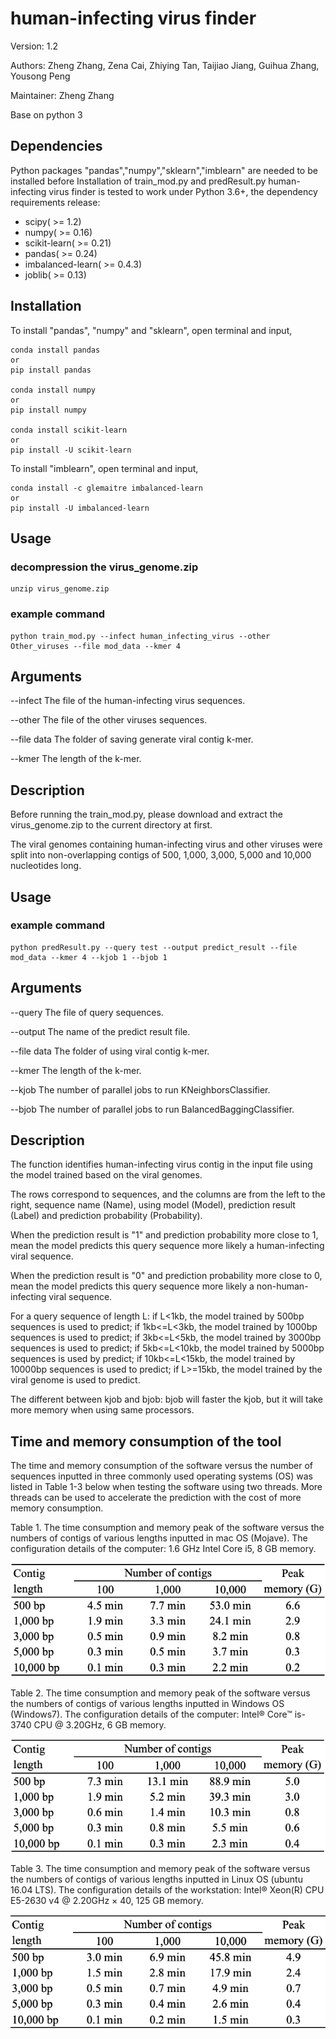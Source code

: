 # human-infecting virus finder
Version: 1.2

Authors: Zheng Zhang, Zena Cai, Zhiying Tan, Taijiao Jiang, Guihua Zhang, Yousong Peng

Maintainer: Zheng Zhang

Base on python 3

Dependencies
-----------
Python packages "pandas","numpy","sklearn","imblearn" are needed to be installed before Installation of train_mod.py and predResult.py
human-infecting virus finder is tested to work under Python 3.6+, the dependency requirements release:

* scipy( >= 1.2)
* numpy( >= 0.16)
* scikit-learn( >= 0.21)
* pandas( >= 0.24)
* imbalanced-learn( >= 0.4.3)
* joblib( >= 0.13)


Installation
-----------
To install "pandas", "numpy" and "sklearn", open terminal and input,

	conda install pandas
	or
	pip install pandas

	conda install numpy
	or
	pip install numpy

	conda install scikit-learn
	or
	pip install -U scikit-learn

To install "imblearn", open terminal and input,

	conda install -c glemaitre imbalanced-learn
	or
	pip install -U imbalanced-learn


Usage
-----------
### decompression the virus_genome.zip

	unzip virus_genome.zip

### example command

	python train_mod.py --infect human_infecting_virus --other Other_viruses --file mod_data --kmer 4


Arguments
-----------
--infect  The file of the human-infecting virus sequences.

--other The file of the other viruses sequences.

--file data The folder of saving generate viral contig k-mer.

--kmer  The length of the k-mer.


Description
-----------
Before running the train_mod.py, please download and extract the virus_genome.zip to the current directory at first. 

The viral genomes containing human-infecting virus and other viruses were split into non-overlapping contigs of 500, 1,000, 3,000, 5,000 and 10,000 nucleotides long.



Usage
-----------
### example command

	python predResult.py --query test --output predict_result --file mod_data --kmer 4 --kjob 1 --bjob 1


Arguments
-----------
--query The file of query sequences.

--output  The name of the predict result file.

--file data The folder of using viral contig k-mer.

--kmer  The length of the k-mer.

--kjob  The number of parallel jobs to run KNeighborsClassifier.

--bjob  The number of parallel jobs to run BalancedBaggingClassifier.


Description
-----------
The function identifies human-infecting virus contig in the input file using the model trained based on the viral genomes.

The rows correspond to sequences, and the columns are from the left to the right, sequence name (Name), using model (Model), prediction result (Label) and prediction probability (Probability).

When the prediction result is "1" and prediction probability more close to 1, mean the model predicts this query sequence more likely a human-infecting viral sequence.

When the prediction result is "0" and prediction probability more close to 0, mean the model predicts this query sequence more likely a non-human-infecting viral sequence.
 
For a query sequence of length L: if L<1kb, the model trained by 500bp sequences is used to predict; if 1kb<=L<3kb, the model trained by 1000bp sequences is used to predict; if 3kb<=L<5kb, the model trained by 3000bp sequences is used to predict; if 5kb<=L<10kb, the model trained by 5000bp sequences is used by predict; if 10kb<=L<15kb, the model trained by 10000bp sequences is used to predict; if L>=15kb, the model trained by the viral genome is used to predict.

The different between kjob and bjob: bjob will faster the kjob, but it will take more memory when using same processors.


Time and memory consumption of the tool
-----------
The time and memory consumption of the software versus the number of sequences inputted in three commonly used operating systems (OS) was listed in Table 1-3 below when testing the software using two threads. More threads can be used to accelerate the prediction with the cost of more memory consumption.

Table 1. The time consumption and memory peak of the software versus the numbers of contigs of various lengths inputted in mac OS (Mojave). The configuration details of the computer: 1.6 GHz Intel Core i5, 8 GB memory.

<p align="center">
  <img src="macOS_Time and memory consumption.png"/>
</p>


Table 2. The time consumption and memory peak of the software versus the numbers of contigs of various lengths inputted in Windows OS (Windows7). The configuration details of the computer: Intel® Core™ is-3740 CPU @ 3.20GHz, 6 GB memory.

<p align="center">
  <img src="Window_Time and memory consumption.png"/>
</p>


Table 3. The time consumption and memory peak of the software versus the numbers of contigs of various lengths inputted in Linux OS (ubuntu 16.04 LTS). The configuration details of the workstation: Intel® Xeon(R) CPU E5-2630 v4 @ 2.20GHz × 40, 125 GB memory.

<p align="center">
  <img src="Linux_Time and memory consumption.png"/>
</p>




